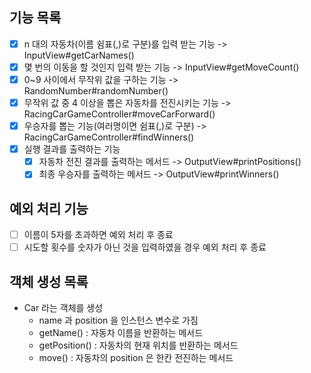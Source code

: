 
## 기능 목록
- [x] n 대의 자동차(이름 쉼표(,)로 구분)를 입력 받는 기능 -> InputView#getCarNames()
- [x] 몇 번의 이동을 할 것인지 입력 받는 기능 -> InputView#getMoveCount()
- [x] 0~9 사이에서 무작위 값을 구하는 기능 -> RandomNumber#randomNumber()
- [x] 무작위 값 중 4 이상을 뽑은 자동차를 전진시키는 기능 -> RacingCarGameController#moveCarForward()
- [x] 우승자를 뽑는 기능(여러명이면 쉼표(,)로 구분) -> RacingCarGameController#findWinners()
- [x] 실행 결과를 출력하는 기능 
  -[x] 자동차 전진 결과를 출력하는 메서드 -> OutputView#printPositions()
  -[x] 최종 우승자를 출력하는 메서드 -> OutputView#printWinners()

## 예외 처리 기능
- [ ] 이름이 5자를 초과하면 예외 처리 후 종료
- [ ] 시도할 횟수를 숫자가 아닌 것을 입력하였을 경우 예외 처리 후 종료

## 객체 생성 목록

- Car 라는 객체를 생성
  - name 과 position 을 인스턴스 변수로 가짐
  - getName() : 자동차 이름을 반환하는 메서드
  - getPosition() : 자동차의 현재 위치를 반환하는 메서드
  - move() : 자동차의 position 은 한칸 전진하는 메서드
